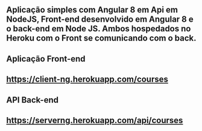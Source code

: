 ## Aplicação simples com Angular 8 em Api em NodeJS, Front-end desenvolvido em Angular 8 e o back-end em Node JS. Ambos hospedados no Heroku com o Front se comunicando com o back.

## Aplicação Front-end
## https://client-ng.herokuapp.com/courses

## API Back-end
## https://serverng.herokuapp.com/api/courses
